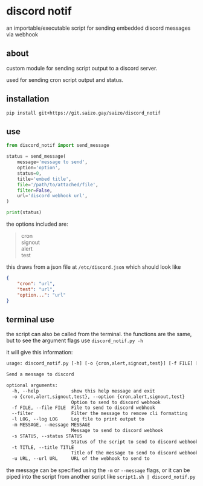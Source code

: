 # discord notif

an importable/executable script for sending embedded discord messages via webhook

## about

custom module for sending script output to a discord server.

used for sending cron script output and status.

## installation

`pip install git+https://git.saizo.gay/saizo/discord_notif`

## use

```python
from discord_notif import send_message

status = send_message(
    message='message to send',
    option='option',
    status=0,
    title='embed title',
    file='/path/to/attached/file',
    filter=False,
    url='discord webhook url',
)

print(status)
```

the options included are:
> cron  
> signout  
> alert  
> test

this draws from a json file at `/etc/discord.json` which should look like

```json
{
    "cron": "url",
    "test": "url",
    "option...": "url"
}
```

## terminal use

the script can also be called from the terminal. the functions are the same, but to see the argument flags use `discord_notif.py -h`

it will give this information:

```txt
usage: discord_notif.py [-h] [-o {cron,alert,signout,test}] [-f FILE] [--filter] [-l LOG] [-m MESSAGE] [-s STATUS] [-t TITLE] [-u URL]

Send a message to discord

optional arguments:
  -h, --help            show this help message and exit
  -o {cron,alert,signout,test}, --option {cron,alert,signout,test}
                        Option to send to discord webhook
  -f FILE, --file FILE  File to send to discord webhook
  --filter              Filter the message to remove cli formatting
  -l LOG, --log LOG     Log file to print output to
  -m MESSAGE, --message MESSAGE
                        Message to send to discord webhook
  -s STATUS, --status STATUS
                        Status of the script to send to discord webhook
  -t TITLE, --title TITLE
                        Title of the message to send to discord webhook
  -u URL, --url URL     URL of the webhook to send to
```

the message can be specified using the `-m` or `--message` flags, or it can be piped into the script from another script like `script1.sh | discord_notif.py`
